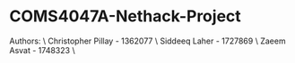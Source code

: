 # COMS4047A-Nethack-Project

Authors: \\
Christopher Pillay - 1362077 \\
Siddeeq Laher - 1727869 \\
Zaeem Asvat - 1748323 \\
